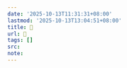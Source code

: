 ```yaml
---
date: '2025-10-13T11:31:31+08:00'
lastmod: '2025-10-13T13:04:51+08:00'
title: 󰩲
url: 󰩲
tags: []
src:
note:
---
```

